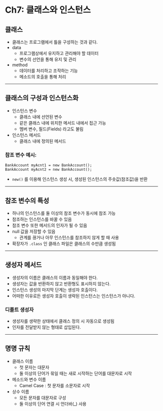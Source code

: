 # Ch7: 클래스와 인스턴스

## 클래스
- 클래스는 프로그램에서 틀을 구성하는 것과 같다.
- data
  - 프로그램상에서 유지하고 관리해야 할 데이터
  - 변수의 선언을 통해 유지 및 관리
- method
  - 데이터를 처리하고 조작하는 기능
  - 메소드의 호출을 통해 처리

---

## 클래스의 구성과 인스턴스화
- 인스턴스 변수
  - 클래스 내에 선언된 변수
  - 같은 클래스 내에 위치한 메서드 내에서 접근 가능
  - 멤버 변수, 필드(Fields) 라고도 불림
- 인스턴스 메서드
  - 클래스 내에 정의된 메서드

### 참조 변수 예시:
```
BankAccount myAcnt1 = new BankAccount();  
BankAccount myAcnt2 = new BankAccount();
```

- `new()` 를 이용해 인스턴스 생성 시, 생성된 인스턴스의 주솟값(참조값)을 반환

---

## 참조 변수의 특성
- 하나의 인스턴스를 둘 이상의 참조 변수가 동시에 참조 가능
- 참조하는 인스턴스를 바꿀 수 있음
- 참조 변수 또한 메서드의 인자가 될 수 있음
- null 값을 저장할 수 있음
  - 관계를 끊거나 아무 인스턴스를 참조하지 않게 할 때 사용
- 확장자가 `.class` 인 클래스 파일은 클래스의 수만큼 생성됨

---

## 생성자 메서드
- 생성자의 이름은 클래스의 이름과 동일해야 한다.
- 생성자는 값을 반환하지 않고 반환형도 표시하지 않는다.
- 인스턴스 생성의 마지막 단계는 생성자 호출이다.
- 어떠한 이유로든 생성자 호출이 생략된 인스턴스는 인스턴스가 아니다.

### 디폴트 생성자
- 생성자를 생략한 상태에서 클래스 정의 시 자동으로 생성됨
- 인자를 전달받지 않는 형태로 삽입된다.

---

## 명명 규칙
- 클래스 이름
  - 첫 문자는 대문자
  - 둘 이상의 단어가 묶일 때는 새로 시작하는 단어를 대문자로 시작
- 메소드와 변수 이름
  - Camel Case : 첫 문자를 소문자로 시작
- 상수 이름
  - 모든 문자를 대문자로 구성
  - 둘 이상의 단어 연결 시 언더바(_) 사용
